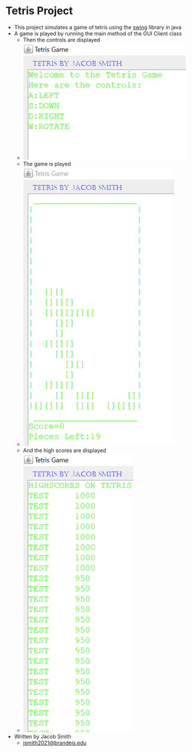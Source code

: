 Tetris Project
==============
+ This project simulates a game of tetris using the [swing](https://docs.oracle.com/javase/tutorial/uiswing/index.html) library in java
+ A game is played by running the main method of the GUI Client class
	+ Then the controls are displayed
	+ ![controls](controls.PNG)
	+ The game is played
	+ ![gameplay](GamePlay.PNG)
	+ And the high scores are displayed
	+ ![highscores](highscores.PNG)
+ Written by Jacob Smith
	+ jsmith2021@brandeis.edu